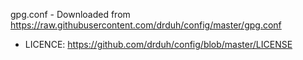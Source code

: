 gpg.conf - Downloaded from https://raw.githubusercontent.com/drduh/config/master/gpg.conf
* LICENCE: https://github.com/drduh/config/blob/master/LICENSE
